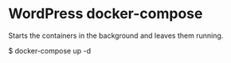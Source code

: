 # WordPress docker-compose

Starts the containers in the background and leaves them running.

$ docker-compose up -d
